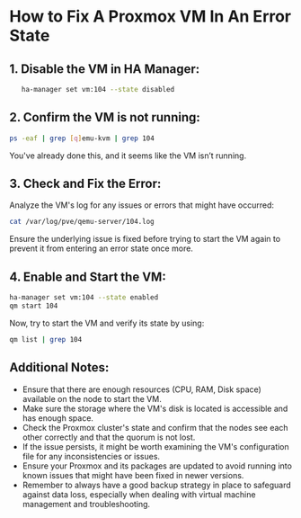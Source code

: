 # How to Fix A Proxmox VM In An Error State

## 1. Disable the VM in HA Manager:

```bash
   ha-manager set vm:104 --state disabled
```

## 2. Confirm the VM is not running:

```bash   
ps -eaf | grep [q]emu-kvm | grep 104
```

You've already done this, and it seems like the VM isn’t running.


## 3. Check and Fix the Error:

Analyze the VM's log for any issues or errors that might have occurred:

```bash
cat /var/log/pve/qemu-server/104.log
```

Ensure the underlying issue is fixed before trying to start the VM again to prevent it from entering an error state once more.


## 4. Enable and Start the VM:

```bash   
ha-manager set vm:104 --state enabled
qm start 104
```

Now, try to start the VM and verify its state by using:

```bash
qm list | grep 104
```

## Additional Notes:
+ Ensure that there are enough resources (CPU, RAM, Disk space) available on the node to start the VM.
+ Make sure the storage where the VM's disk is located is accessible and has enough space.
+ Check the Proxmox cluster's state and confirm that the nodes see each other correctly and that the quorum is not lost.
+ If the issue persists, it might be worth examining the VM's configuration file for any inconsistencies or issues.
+ Ensure your Proxmox and its packages are updated to avoid running into known issues that might have been fixed in newer versions.
+ Remember to always have a good backup strategy in place to safeguard against data loss, especially when dealing with virtual machine management and troubleshooting.